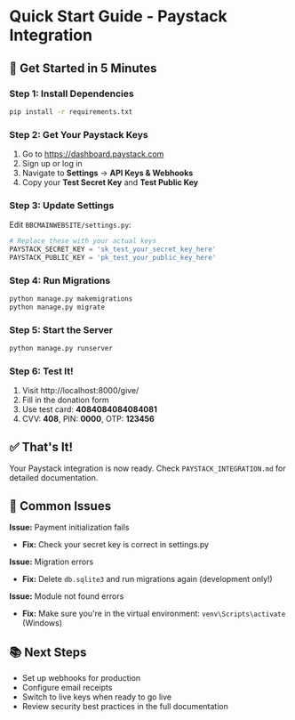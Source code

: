 # Quick Start Guide - Paystack Integration

## 🚀 Get Started in 5 Minutes

### Step 1: Install Dependencies
```bash
pip install -r requirements.txt
```

### Step 2: Get Your Paystack Keys
1. Go to https://dashboard.paystack.com
2. Sign up or log in
3. Navigate to **Settings** → **API Keys & Webhooks**
4. Copy your **Test Secret Key** and **Test Public Key**

### Step 3: Update Settings
Edit `BBCMAINWEBSITE/settings.py`:

```python
# Replace these with your actual keys
PAYSTACK_SECRET_KEY = 'sk_test_your_secret_key_here'
PAYSTACK_PUBLIC_KEY = 'pk_test_your_public_key_here'
```

### Step 4: Run Migrations
```bash
python manage.py makemigrations
python manage.py migrate
```

### Step 5: Start the Server
```bash
python manage.py runserver
```

### Step 6: Test It!
1. Visit http://localhost:8000/give/
2. Fill in the donation form
3. Use test card: **4084084084084081**
4. CVV: **408**, PIN: **0000**, OTP: **123456**

## ✅ That's It!

Your Paystack integration is now ready. Check `PAYSTACK_INTEGRATION.md` for detailed documentation.

## 🔧 Common Issues

**Issue:** Payment initialization fails
- **Fix:** Check your secret key is correct in settings.py

**Issue:** Migration errors
- **Fix:** Delete `db.sqlite3` and run migrations again (development only!)

**Issue:** Module not found errors
- **Fix:** Make sure you're in the virtual environment: `venv\Scripts\activate` (Windows)

## 📚 Next Steps

- Set up webhooks for production
- Configure email receipts
- Switch to live keys when ready to go live
- Review security best practices in the full documentation
